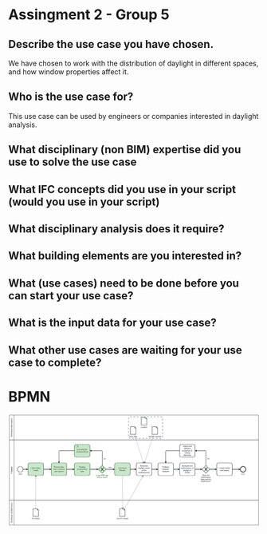 # Assingment 2 - Group 5

## Describe the use case you have chosen. 
We have chosen to work with the distribution of daylight in different spaces, and how window properties affect it. 
## Who is the use case for? 
This use case can be used by engineers or companies interested in daylight analysis.  
## What disciplinary (non BIM) expertise did you use to solve the use case 

## What IFC concepts did you use in your script (would you use in your script) 

## What disciplinary analysis does it require? 

## What building elements are you interested in? 

## What (use cases) need to be done before you can start your use case? 

## What is the input data for your use case? 

## What other use cases are waiting for your use case to complete? 


# BPMN
<img src="./Images/diagram_full_version.svg">
